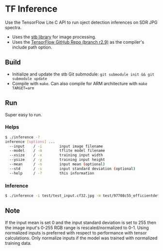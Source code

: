 # TF Inference
Use the TensorFlow Lite C API to run oject detection inferences on SDR JPG spectra.
- Uses the [stb library](https://github.com/georgeslabreche/stb) for image processing.
- Uses the [TensorFlow GitHub Repo (branch r2.9)](https://github.com/tensorflow/tensorflow/tree/r2.9) as the compiler's include path option.

## Build
- Initialize and update the stb Git submodule: `git submodule init && git submodule update`
- Compile with `make`. Can also compile for ARM architecture with `make TARGET=arm`

## Run
Super easy to run.

### Helps
```bash
$ ./inference -?
inference [options] ...
  --input    / -i        input image filename
  --model    / -m        tflite model filename
  --xsize    / -x        training input width
  --ysize    / -y        training input height
  --mean     / -n        input mean (optional)
  --std      / -s        input standard deviation (optional)
  --help     / -?        this information
```

### Inference
```bash
$ ./inference -i test/test_input.cf32.jpg -m test/97708c55_efficientdet_lite1.tflite -x 384 -y 384
```

## Note
If the input mean is set 0 and the input standard deviation is set to 255 then the image input's 0-255 RGB range is rescaled/normalized to 0-1. Using normalized inputs is preferred with respect to performance with tensor calculations. Only normalize inputs if the model was trained with normalized training data.